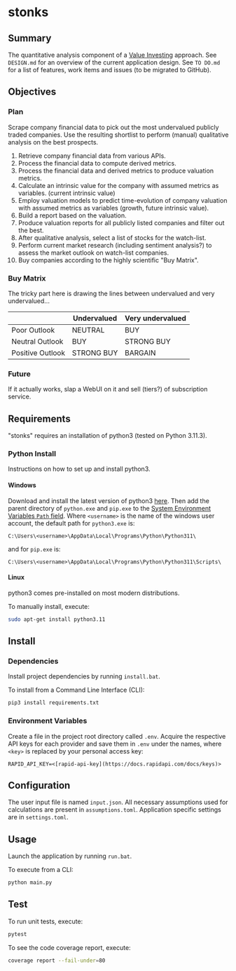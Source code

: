 # stonks

## Summary

The quantitative analysis component of a [Value Investing](https://www.investopedia.com/terms/v/valueinvesting.asp) approach. See `DESIGN.md` for an overview of the current application design. See `TO DO.md` for a list of features, work items and issues (to be migrated to GitHub).

## Objectives

### Plan

Scrape company financial data to pick out the most undervalued publicly traded companies. Use the resulting shortlist to perform (manual) qualitative analysis on the best prospects.

1. Retrieve company financial data from various APIs.
2. Process the financial data to compute derived metrics.
3. Process the financial data and derived metrics to produce valuation metrics.
4. Calculate an intrinsic value for the company with assumed metrics as variables. (current intrinsic value)
5. Employ valuation models to predict time-evolution of company valuation with assumed metrics as variables (growth, future intrinsic value).
6. Build a report based on the valuation.
7. Produce valuation reports for all publicly listed companies and filter out the best.
8. After qualitative analysis, select a list of stocks for the watch-list.
9. Perform current market research (including sentiment analysis?) to assess the market outlook on watch-list companies.
10. Buy companies according to the highly scientific "Buy Matrix".

### Buy Matrix

The tricky part here is drawing the lines between undervalued and very undervalued...

|                  | Undervalued | Very undervalued |
|------------------|-------------|------------------|
| Poor Outlook     | NEUTRAL     | BUY              |
| Neutral Outlook  | BUY         | STRONG BUY       |
| Positive Outlook | STRONG BUY  | BARGAIN          |

### Future

If it actually works, slap a WebUI on it and sell (tiers?) of subscription service.

## Requirements

"stonks" requires an installation of python3 (tested on Python 3.11.3).

### Python Install

Instructions on how to set up and install python3.

#### Windows

Download and install the latest version of python3 [here](https://www.python.org/downloads/). Then add the parent directory of `python.exe` and `pip.exe` to the [System Environment Variables `Path` field](https://learn.microsoft.com/en-us/previous-versions/office/developer/sharepoint-2010/ee537574(v=office.14)). Where `<username>` is the name of the windows user account, the default path for `python3.exe` is:

```text
C:\Users\<username>\AppData\Local\Programs\Python\Python311\
```

and for `pip.exe` is:

```text
C:\Users\<username>\AppData\Local\Programs\Python\Python311\Scripts\
```

#### Linux

python3 comes pre-installed on most modern distributions.

To manually install, execute:

```bash
sudo apt-get install python3.11
```

## Install

### Dependencies

Install project dependencies by running `install.bat`.

To install from a Command Line Interface (CLI):

```bash
pip3 install requirements.txt
```

### Environment Variables

Create a file in the project root directory called `.env`. Acquire the respective API keys for each provider and save them in `.env` under the names, where `<key>` is replaced by your personal access key:

```text
RAPID_API_KEY=<[rapid-api-key](https://docs.rapidapi.com/docs/keys)>
```

## Configuration

The user input file is named `input.json`. All necessary assumptions used for calculations are present in `assumptions.toml`. Application specific settings are in `settings.toml`.

## Usage

Launch the application by running `run.bat`.

To execute from a CLI:

```bash
python main.py
```

## Test

To run unit tests, execute:

```bash
pytest
```

To see the code coverage report, execute:

```bash
coverage report --fail-under=80
```
